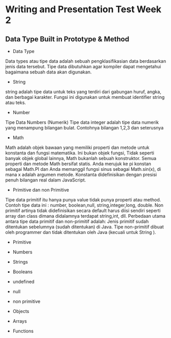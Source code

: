 # Writing and Presentation Test Week 2

## **Data Type Built in Prototype & Method**

- Data Type

Data types atau tipe data adalah sebuah pengklasifikasian data berdasarkan jenis data tersebut. Tipe data dibutuhkan agar kompiler dapat mengetahui bagaimana sebuah data akan digunakan.

- String

string adalah tipe data untuk teks yang terdiri dari gabungan huruf, angka, dan berbagai karakter. Fungsi ini digunakan untuk membuat identifier string atau teks.

- Number

Tipe Data Numbers (Numerik) Tipe data integer adalah tipe data numerik yang menampung bilangan bulat. Contohnya bilangan 1,2,3 dan seterusnya

- Math

Math adalah objek bawaan yang memiliki properti dan metode untuk konstanta dan fungsi matematika. Ini bukan objek fungsi, Tidak seperti banyak objek global lainnya, Math bukanlah sebuah konstruktor. Semua properti dan metode Math bersifat statis. Anda merujuk ke pi konstan sebagai Math.PI dan Anda memanggil fungsi sinus sebagai Math.sin(x), di mana x adalah argumen metode. Konstanta didefinisikan dengan presisi penuh bilangan real dalam JavaScript.

- Primitive dan non Primitive

Tipe data primitif itu hanya punya value tidak punya properti atau method. Contoh tipe data ini : number, boolean,null, string,integer,long, double. Non primitif artinya tidak didefinisikan secara default harus diisi sendiri seperti array dan class dimana didalamnya terdapat string,int, dll.
Perbedaan utama antara tipe data primitif dan non-primitif adalah: Jenis primitif sudah ditentukan sebelumnya (sudah ditentukan) di Java. Tipe non-primitif dibuat oleh programmer dan tidak ditentukan oleh Java (kecuali untuk String ).

- Primitive
 - Numbers
 - Strings
 - Booleans
 - undefined
 - null

- non primitive
 - Objects
 - Arrays
 - Functions
